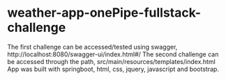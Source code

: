 # weather-app-onePipe-fullstack-challenge
The first challenge can be accessed/tested using swagger, http://localhost:8080/swagger-ui/index.html#/
The second challenge can be accessed through the path, src/main/resources/templates/index.html
App was built with springboot, html, css, jquery, javascript and bootstrap.
